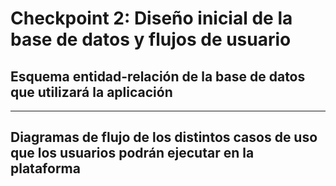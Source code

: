 # Checkpoint 2: Diseño inicial de la base de datos y flujos de usuario

## Esquema entidad-relación de la base de datos que utilizará la aplicación

---

## Diagramas de flujo de los distintos casos de uso que los usuarios podrán ejecutar en la plataforma
